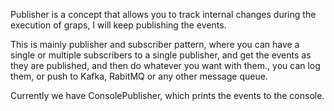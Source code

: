 Publisher is a concept that allows you to track internal changes during the execution of graps, I will keep publishing the events.

This is mainly publisher and subscriber pattern, where you can have a single or multiple subscribers to a single publisher, and get the events as they are published, and then do whatever you want with them., you can log them, or push to Kafka, RabitMQ or any other message queue.

Currently we have ConsolePublisher, which prints the events to the console.